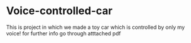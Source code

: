 # Voice-controlled-car
This is project in  which we made a toy car which is controlled by only my voice! 
for further info go through atttached pdf

